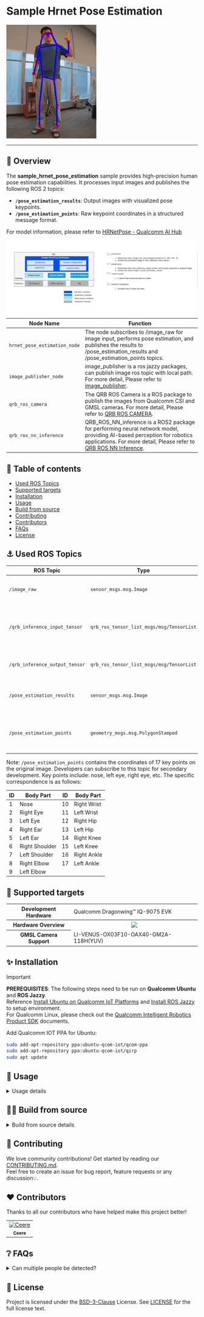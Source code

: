 <div >
  <h1>Sample Hrnet Pose Estimation</h1>
  <p align="center">
</div>


![](./resource/result_image.gif)

---

## 👋 Overview

The **sample_hrnet_pose_estimation** sample provides high-precision human pose estimation capabilities.
It processes input images and publishes the following ROS 2 topics:

- **`/pose_estimation_results`**: Output images with visualized pose keypoints.
- **`/pose_estimation_points`**: Raw keypoint coordinates in a structured message format.

For model information, please refer to [HRNetPose - Qualcomm AI Hub](https://aihub.qualcomm.com/iot/models/hrnet_pose?searchTerm=hrnet)

![](./resource/sample_hrnet_pose_pipeline.png)

| Node Name                                                    | Function                                                     |
| ------------------------------------------------------------ | ------------------------------------------------------------ |
| `hrnet_pose_estimation_node` | The node subscribes to /image_raw for image input, performs pose estimation, and publishes the results to /pose_estimation_results and /pose_estimation_points topics. |
| `image_publisher_node` | image_publisher is a ros jazzy packages, can publish image ros topic with local path. For more detail, Please refer to [image_publisher](https://github.com/ros-perception/image_pipeline). |
|`qrb_ros_camera`| The QRB ROS Camera is a ROS package to publish the images from Qualcomm CSI and GMSL cameras. For more detail, Please refer to [QRB ROS CAMERA](https://github.com/qualcomm-qrb-ros/qrb_ros_camera).|
|`qrb_ros_nn_inference`| QRB_ROS_NN_inference is a ROS2 package for performing neural network model, providing AI-based perception for robotics applications. For more detail, Please refer to [QRB ROS NN Inference](https://github.com/qualcomm-qrb-ros/qrb_ros_nn_inference). |


## 🔎 Table of contents

  * [Used ROS Topics](#-used-ros-topics)
  * [Supported targets](#-supported-targets)
  * [Installation](#-installation)
  * [Usage](#-usage)
  * [Build from source](#-build-from-source)
  * [Contributing](#-contributing)
  * [Contributors](#%EF%B8%8F-contributors)
  * [FAQs](#-faqs)
  * [License](#-license)

## ⚓ Used ROS Topics 

| ROS Topic                       | Type                                       | Description                                                  |
| ------------------------------- | ------------------------------------------ | ------------------------------------------------------------ |
| `/image_raw `                   | `sensor_msgs.msg.Image `                   | The sample hrnet pose estimation input image.                |
| `/qrb_inference_input_tensor `  | `qrb_ros_tensor_list_msgs/msg/TensorList ` | The preprocessed image is converted into an input msg for nn inference. |
| `/qrb_inference_output_tensor ` | `qrb_ros_tensor_list_msgs/msg/TensorList ` | Message after nn inference inference                         |
| `/pose_estimation_results`      | `sensor_msgs.msg.Image`                    | Output images with visualized pose keypoints.                |
| `/pose_estimation_points`       | `geometry_msgs.msg.PolygonStamped`         | Raw keypoint coordinates in a structured message format.     |

Note: `/pose_estimation_points` contains the coordinates of 17 key points on the original image. Developers can subscribe to this topic for secondary development. Key points include: nose, left eye, right eye, etc. The specific correspondence is as follows: 

| ID  | Body Part      | ID  | Body Part      |
|-----|----------------|-----|----------------|
| 1   | Nose           | 10  | Right Wrist    |
| 2   | Right Eye      | 11  | Left Wrist     |
| 3   | Left Eye       | 12  | Right Hip      |
| 4   | Right Ear      | 13  | Left Hip       |
| 5   | Left Ear       | 14  | Right Knee     |
| 6   | Right Shoulder | 15  | Left Knee      |
| 7   | Left Shoulder  | 16  | Right Ankle    |
| 8   | Right Elbow    | 17  | Left Ankle     |
| 9   | Left Elbow     |     |                |

## 🎯 Supported targets

<table >
  <tr>
    <th>Development Hardware</th>
     <td>Qualcomm Dragonwing™ IQ-9075 EVK</td>
  </tr>
  <tr>
    <th>Hardware Overview</th>
    <th><a href="https://www.qualcomm.com/products/internet-of-things/industrial-processors/iq9-series/iq-9075"><img src="https://s7d1.scene7.com/is/image/dmqualcommprod/dragonwing-IQ-9075-EVK?$QC_Responsive$&fmt=png-alpha" width="160"></a></th>
  </tr>
  <tr>
    <th>GMSL Camera Support</th>
    <td>LI-VENUS-OX03F10-OAX40-GM2A-118H(YUV)</td>
  </tr>
</table>


## ✨ Installation

> [!IMPORTANT]
> **PREREQUISITES**: The following steps need to be run on **Qualcomm Ubuntu** and **ROS Jazzy**.<br>
> Reference [Install Ubuntu on Qualcomm IoT Platforms](https://ubuntu.com/download/qualcomm-iot) and [Install ROS Jazzy](https://docs.ros.org/en/jazzy/index.html) to setup environment. <br>
> For Qualcomm Linux, please check out the [Qualcomm Intelligent Robotics Product SDK](https://docs.qualcomm.com/bundle/publicresource/topics/80-70018-265/introduction_1.html?vproduct=1601111740013072&version=1.4&facet=Qualcomm%20Intelligent%20Robotics%20Product%20(QIRP)%20SDK) documents.

Add Qualcomm IOT PPA for Ubuntu:

```bash
sudo add-apt-repository ppa:ubuntu-qcom-iot/qcom-ppa
sudo add-apt-repository ppa:ubuntu-qcom-iot/qirp
sudo apt update
```

<!-- Install Debian package:

```bash
sudo apt install ros-jazzy-sample-hrnet-pose-estimation
``` -->

## 🚀 Usage

<details>
  <summary>Usage details</summary>
Run the sample on device


```bash
# setup runtime environment
source /opt/ros/jazzy/setup.bash
export ROS_DOMAIN_ID=124

# Launch the sample with image publisher, You can replace 'image_path' with the path to your desired image.
ros2 launch sample_hrnet_pose_estimation launch_with_image_publisher.py image_path:=/opt/ros/jazzy/share/sample_hrnet_pose_estimation/input_image.jpg

# Launch the sample with qrb ros camera
ros2 launch sample_hrnet_pose_estimation launch_with_qrb_ros_camera.py

```

Open a new terminal and use rqt to view topic `/pose_estimation_results`.

Open a new terminal and run the following command to view the `/pose_estimation_points` topic.

```
source /opt/ros/jazzy/setup.bash
export ROS_DOMAIN_ID=124
ros2 topic echo /pose_estimation_points
```

</details>

## 👨‍💻 Build from source

<details>
  <summary>Build from source details</summary>

- Install `ros-dev-tools` .
```bash
sudo apt install ros-dev-tools
```

- Install dependency Debian packages from qcom ppa.
```bash
sudo add-apt-repository ppa:ubuntu-qcom-iot/qcom-ppa
sudo add-apt-repository ppa:ubuntu-qcom-iot/qirp
sudo apt update
```

- Download source code from qrb-ros-sample repository.
```bash
mkdir -p ~/qrb_ros_sample_ws/src && cd ~/qrb_ros_sample_ws/src
git clone -b jazzy-rel https://github.com/qualcomm-qrb-ros/qrb_ros_samples.git
```

- Download model.
```bash
sudo mkdir -p /opt/model && cd /opt/model

wget https://huggingface.co/qualcomm/HRNetPose/resolve/6011b6e69a84dad8f53fb555b11035a5e26c8755/HRNetPose.bin?download=true -O HRNetPose.bin
```

- Build sample from source code.
```bash
cd ~/qrb_ros_sample_ws/src/qrb_ros_samples/ai_vision/sample_hrnet_pose_estimation
rosdep install -i --from-path ./ --rosdistro jazzy -y
source /opt/ros/jazzy/setup.bash
colcon build
source install/setup.bash
```

- Refer to the "Launch demo steps" section in Usage details to run the demo.

</details>

## 🤝 Contributing

We love community contributions! Get started by reading our [CONTRIBUTING.md](CONTRIBUTING.md).<br>
Feel free to create an issue for bug report, feature requests or any discussion💡.

## ❤️ Contributors

Thanks to all our contributors who have helped make this project better!

<table>
  <tr>
    <td align="center"><a href="https://github.com/Ceere"><img src="https://avatars.githubusercontent.com/u/45758726?v=4" width="100" height="100" alt="Ceere"/><br /><sub><b>Ceere</b></sub></a></td>
  </tr>
</table>


## ❔ FAQs

<details>
<summary>Can multiple people be detected?</summary><br>
No, if multiple people need to be detected, please segment the images of multiple people into individual ones and perform separate detection.
</details>



## 📜 License

Project is licensed under the [BSD-3-Clause](https://spdx.org/licenses/BSD-3-Clause.html) License. See [LICENSE](../../LICENSE) for the full license text.
